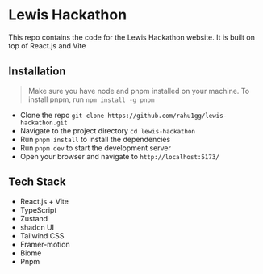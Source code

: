 # Lewis Hackathon

This repo contains the code for the Lewis Hackathon website. It is built on top of React.js and Vite

## Installation

> Make sure you have node and pnpm installed on your machine. To install pnpm, run `npm install -g pnpm`

- Clone the repo `git clone https://github.com/rahu1gg/lewis-hackathon.git`
- Navigate to the project directory `cd lewis-hackathon`
- Run `pnpm install` to install the dependencies
- Run `pnpm dev` to start the development server
- Open your browser and navigate to `http://localhost:5173/`

## Tech Stack
- React.js + Vite
- TypeScript
- Zustand
- shadcn UI
- Tailwind CSS
- Framer-motion
- Biome
- Pnpm
